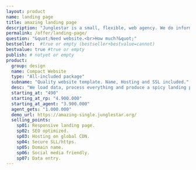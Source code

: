 ```yaml
---
layout: product
name: landing page
title: amazing landing page
description: "Junglestar is a small, flexible, web agency. We do information architecture, screen design, code and deploy. We offer landing page websites at a competitive price. We help companies and individuals organize their communication. We grow relationships with clients. We design, produce & develop well thought user experiences."
permalink: /offer/landing-page/
question: "&quot;Need website.<br>How much?&quot;"
bestseller:  #true or empty (bestseller+bestvalue=cannot)
bestvalue: true #true or empty
publish: # notyet or empty
product:
  group: design
  name: Compact Website
  type: "All-included package"
  subname: "Quality website template. Name, Hosting and SSL included."
  desc: "We load data, process everything and produce a spicy landing page ready to hit. The perfect digital brochure with zero maintenance cost!"
  starting_at: "490"
  starting_at_rp: "4.900.000"
  starting_at_agent: "3.900.000"
  agent_gets: "1.000.000"
  demo_url: https://amazing-single.junglestar.org/
  selling_points:
    sp01: Responsive landing page.
    sp02: SEO optimized.
    sp03: Hosting on global CDN.
    sp04: Secure SLL/https.
    sp05: Domain name.
    sp06: Social media friendly.
    sp07: Data entry.
---
```

